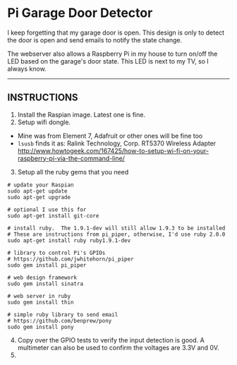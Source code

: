 # Pi Garage Door Detector

I keep forgetting that my garage door is open.
This design is only to detect the door is open and send emails to notify the state change.

The webserver also allows a Raspberry Pi in my house to turn on/off the LED based on the garage's door state.  This LED is next to my TV, so I always know.

-----

## INSTRUCTIONS
1. Install the Raspian image.  Latest one is fine.
2. Setup wifi dongle.  
  - Mine was from Element 7, Adafruit or other ones will be fine too
  - `lsusb` finds it as:  Ralink Technology, Corp. RT5370 Wireless Adapter
  http://www.howtogeek.com/167425/how-to-setup-wi-fi-on-your-raspberry-pi-via-the-command-line/
3. Setup all the ruby gems that you need

```
# update your Raspian
sudo apt-get update
sudo apt-get upgrade

# optional I use this for 
sudo apt-get install git-core

# install ruby.  The 1.9.1-dev will still allow 1.9.3 to be installed
# These are instructions from pi_piper, otherwise, I'd use ruby 2.0.0
sudo apt-get install ruby ruby1.9.1-dev

# library to control Pi's GPIOs
# https://github.com/jwhitehorn/pi_piper
sudo gem install pi_piper

# web design framework
sudo gem install sinatra

# web server in ruby
sudo gem install thin

# simple ruby library to send email
# https://github.com/benprew/pony
sudo gem install pony
```

4. Copy over the GPIO tests to verify the input detection is good.  A multimeter can also be used to confirm the voltages are 3.3V and 0V.
5. 